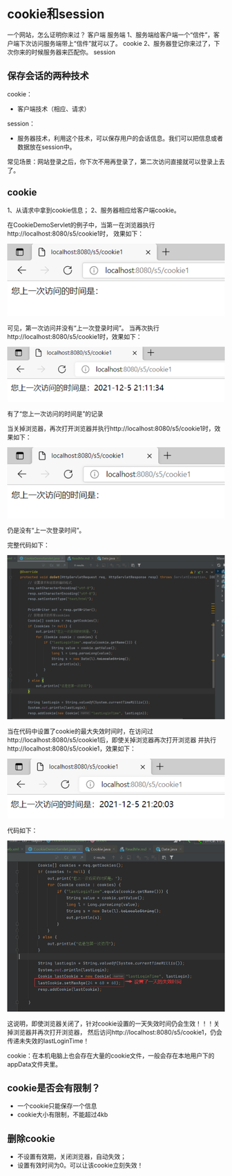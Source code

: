 # cookie和session
一个网站，怎么证明你来过？
客户端   服务端
1、服务端给客户端一个“信件”，客户端下次访问服务端带上“信件”就可以了。 cookie
2、服务器登记你来过了，下次你来的时候服务器来匹配你。 session

## 保存会话的两种技术
cookie：
* 客户端技术（相应、请求）

session：
* 服务器技术，利用这个技术，可以保存用户的会话信息。我们可以把信息或者数据放在session中。

常见场景：网站登录之后，你下次不用再登录了，第二次访问直接就可以登录上去了。

## cookie
1、从请求中拿到cookie信息；
2、服务器相应给客户端cookie。

在CookieDemoServlet的例子中，当第一在浏览器执行http://localhost:8080/s5/cookie1时，
效果如下：

![img.png](img.png)

可见，第一次访问并没有“上一次登录时间”。
当再次执行http://localhost:8080/s5/cookie1时，效果如下：

![img_1.png](img_1.png)

有了“您上一次访问的时间是”的记录

当关掉浏览器，再次打开浏览器并执行http://localhost:8080/s5/cookie1时，效果如下：

![img_2.png](img_2.png)

仍是没有“上一次登录时间”。

完整代码如下：

![img_3.png](img_3.png)

当在代码中设置了cookie的最大失效时间时，在访问过http://localhost:8080/s5/cookie1后，即使关掉浏览器再次打开浏览器
并执行http://localhost:8080/s5/cookie1，效果如下：

![img_4.png](img_4.png)

代码如下：

![img_5.png](img_5.png)

这说明，即使浏览器关闭了，针对cookie设置的一天失效时间仍会生效！！！关掉浏览器并再次打开浏览器，
然后访问http://localhost:8080/s5/cookie1，仍会传递未失效的lastLoginTime！

cookie：在本机电脑上也会存在大量的cookie文件，一般会存在本地用户下的appData文件夹里。

## cookie是否会有限制？
* 一个cookie只能保存一个信息
* cookie大小有限制，不能超过4kb

## 删除cookie
* 不设置有效期，关闭浏览器，自动失效；
* 设置有效时间为0。可以让该cookie立刻失效！